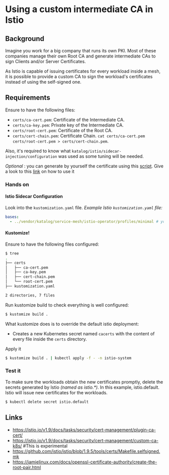 # Using a custom intermediate CA in Istio

## Background

Imagine you work for a big company that runs its own PKI. Most of these companies manage their own Root CA and generate
intermediate CAs to sign Clients and/or Server Certificates.

As Istio is capable of issuing certificates for every workload inside a mesh, it is possible to provide a custom CA
to sign the workload's certificates instead of using the self-signed one.


## Requirements

Ensure to have the following files:

- `certs/ca-cert.pem`: Certificate of the Intermediate CA.
- `certs/ca-key.pem`: Private key of the Intermediate CA.
- `certs/root-cert.pem`: Certificate of the Root CA.
- `certs/cert-chain.pem`: Certificate Chain. `cat certs/ca-cert.pem certs/root-cert.pem > certs/cert-chain.pem`.

Also, it's required to know what `katalog/istio/sidecar-injection/configuration` was used as some tuning will be
needed.

_Optional_ : you can generate by yourself the certificate using this [script](https://raw.githubusercontent.com/istio/istio/master/tools/certs/Makefile.selfsigned.mk).
Give a look to this [link](https://istio.io/v1.9/docs/tasks/security/cert-management/plugin-ca-cert/#plug-in-certificates-and-key-into-the-cluster) on how to use it
 
### Hands on

#### Istio Sidecar Configuration

Look into the `kustomization.yaml` file. 
*Example Istio `kustomization.yaml` file:*

```yaml
bases:
  - ../vendor/katalog/service-mesh/istio-operator/profiles/minimal # you can choose between these flavours: minimal, full, tracing
```

#### Kustomize!

Ensure to have the following files configured:

```bash
$ tree
.
├── certs
│   ├── ca-cert.pem
│   ├── ca-key.pem
│   ├── cert-chain.pem
│   └── root-cert.pem
├── kustomization.yaml

2 directories, 7 files
```

Run kustomize build to check everything is well configured:

```bash
$ kustomize build .
```

What kustomize does is to override the default istio deployment:

- Creates a new Kubernetes secret named `cacerts` with the content of every file inside the `certs` directory.

Apply it

```bash
$ kustomize build . | kubectl apply -f - -n istio-system
```

### Test it

To make sure the workloads obtain the new certificates promptly, delete the secrets generated by Istio
*(named as istio.\*)*. In this example, istio.default. Istio will issue new certificates for the workloads.

```bash
$ kubectl delete secret istio.default
```

## Links

- https://istio.io/v1.9/docs/tasks/security/cert-management/plugin-ca-cert/
- https://istio.io/v1.9/docs/tasks/security/cert-management/custom-ca-k8s/ #This is experimental
- https://github.com/istio/istio/blob/1.9.5/tools/certs/Makefile.selfsigned.mk
- https://jamielinux.com/docs/openssl-certificate-authority/create-the-root-pair.html


